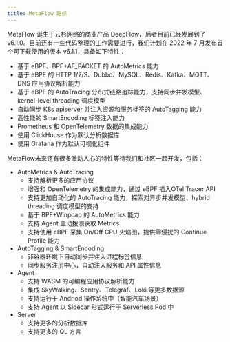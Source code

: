 ```yaml
---
title: MetaFlow 路标
---
```


MetaFlow 诞生于云杉网络的商业产品 DeepFlow，后者目前已经发展到了 v6.1.0。目前还有一些代码整理的工作需要进行，我们计划在 2022 年 7 月发布首个可下载使用的版本 v6.1.1，具备如下特性：
- 基于 eBPF、BPF+AF\_PACKET 的 AutoMetrics 能力
- 基于 eBPF 的 HTTP 1/2/S、Dubbo、MySQL、Redis、Kafka、MQTT、DNS 应用协议解析能力
- 基于 eBPF 的 AutoTracing 分布式链路追踪能力，支持同步并发模型、kernel-level threading 调度模型
- 自动同步 K8s apiserver 并注入资源和服务标签的 AutoTagging 能力
- 高性能的 SmartEncoding 标签注入能力
- Prometheus 和 OpenTelemetry 数据的集成能力
- 使用 ClickHouse 作为默认分析数据库
- 使用 Grafana 作为默认可视化组件

MetaFlow未来还有很多激动人心的特性等待我们和社区一起开发，包括：
- AutoMetrics & AutoTracing
  - 支持解析更多的应用协议
  - 增强和 OpenTelemetry 的集成能力，通过 eBPF 插入OTel Tracer API
  - 支持更加自动化的 AutoTracing 能力，探索对异步并发模型、hybrid threading 调度模型的支持
  - 基于 BPF+Winpcap 的 AutoMetrics 能力
  - 支持 Agent 主动拨测获取 Metrics
  - 支持使用 eBPF 采集 On/Off CPU 火焰图，提供零侵扰的 Continue Profile 能力
- AutoTagging & SmartEncoding
  - 非容器环境下自动同步并注入进程标签信息
  - 同步服务注册中心，自动注入服务和 API 属性信息
- Agent
  - 支持 WASM 的可编程应用协议解析能力
  - 集成 SkyWalking、Sentry、Telegraf、Loki 等更多数据源
  - 支持运行于 Andriod 操作系统中（智能汽车场景）
  - 支持 Agent 以 Sidecar 形式运行于 Serverless Pod 中
- Server
  - 支持更多的分析数据库
  - 支持更多的 QL 方言

